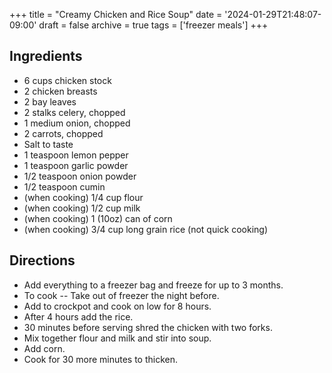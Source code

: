 +++
title = "Creamy Chicken and Rice Soup"
date = '2024-01-29T21:48:07-09:00'
draft = false
archive = true
tags = ['freezer meals']
+++

## Ingredients
* 6 cups chicken stock
* 2 chicken breasts
* 2 bay leaves
* 2 stalks celery, chopped
* 1 medium onion, chopped
* 2 carrots, chopped
* Salt to taste
* 1 teaspoon lemon pepper
* 1 teaspoon garlic powder
* 1/2 teaspoon onion powder
* 1/2 teaspoon cumin
* (when cooking) 1/4 cup flour
* (when cooking) 1/2 cup milk
* (when cooking) 1 (10oz) can of corn
* (when cooking) 3/4 cup long grain rice (not quick cooking)

## Directions
* Add everything to a freezer bag and freeze for up to 3 months.
* To cook -- Take out of freezer the night before.
* Add to crockpot and cook on low for 8 hours.
* After 4 hours add the rice.
* 30 minutes before serving shred the chicken with two forks.
* Mix together flour and milk and stir into soup.
* Add corn.
* Cook for 30 more minutes to thicken.

